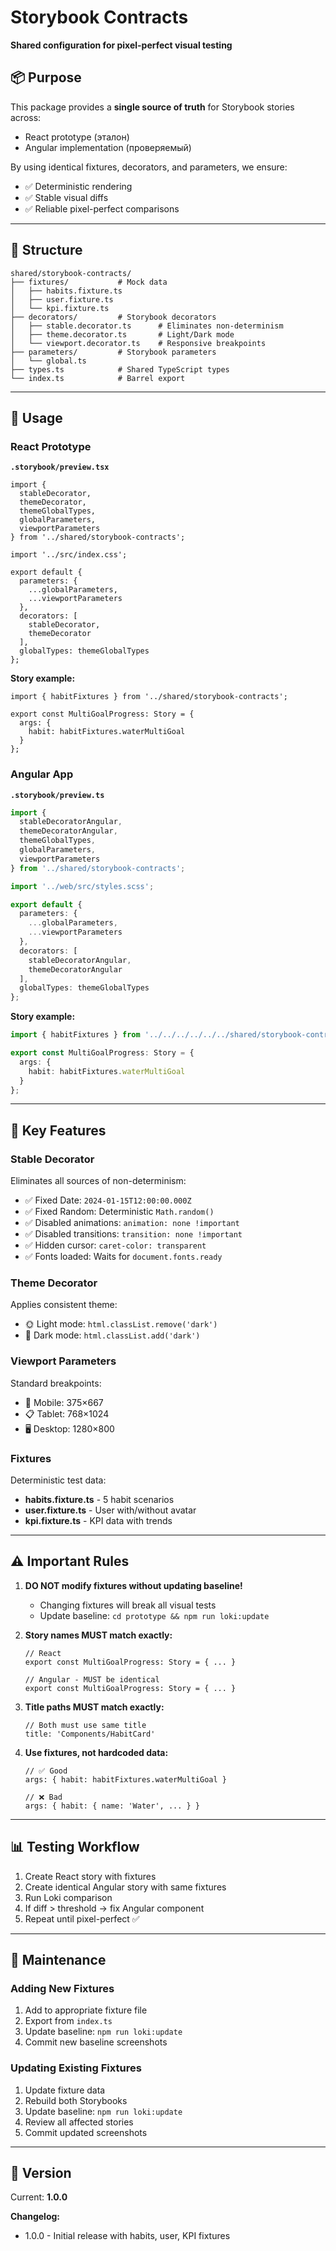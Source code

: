 # Storybook Contracts

**Shared configuration for pixel-perfect visual testing**

## 📦 Purpose

This package provides a **single source of truth** for Storybook stories across:
- React prototype (эталон)
- Angular implementation (проверяемый)

By using identical fixtures, decorators, and parameters, we ensure:
- ✅ Deterministic rendering
- ✅ Stable visual diffs
- ✅ Reliable pixel-perfect comparisons

---

## 📁 Structure

```
shared/storybook-contracts/
├── fixtures/           # Mock data
│   ├── habits.fixture.ts
│   ├── user.fixture.ts
│   └── kpi.fixture.ts
├── decorators/         # Storybook decorators
│   ├── stable.decorator.ts      # Eliminates non-determinism
│   ├── theme.decorator.ts       # Light/Dark mode
│   └── viewport.decorator.ts    # Responsive breakpoints
├── parameters/         # Storybook parameters
│   └── global.ts
├── types.ts            # Shared TypeScript types
└── index.ts            # Barrel export
```

---

## 🚀 Usage

### React Prototype

**`.storybook/preview.tsx`**
```tsx
import { 
  stableDecorator, 
  themeDecorator, 
  themeGlobalTypes,
  globalParameters,
  viewportParameters 
} from '../shared/storybook-contracts';

import '../src/index.css';

export default {
  parameters: {
    ...globalParameters,
    ...viewportParameters
  },
  decorators: [
    stableDecorator, 
    themeDecorator
  ],
  globalTypes: themeGlobalTypes
};
```

**Story example:**
```tsx
import { habitFixtures } from '../shared/storybook-contracts';

export const MultiGoalProgress: Story = {
  args: {
    habit: habitFixtures.waterMultiGoal
  }
};
```

### Angular App

**`.storybook/preview.ts`**
```typescript
import { 
  stableDecoratorAngular, 
  themeDecoratorAngular, 
  themeGlobalTypes,
  globalParameters,
  viewportParameters 
} from '../shared/storybook-contracts';

import '../web/src/styles.scss';

export default {
  parameters: {
    ...globalParameters,
    ...viewportParameters
  },
  decorators: [
    stableDecoratorAngular, 
    themeDecoratorAngular
  ],
  globalTypes: themeGlobalTypes
};
```

**Story example:**
```typescript
import { habitFixtures } from '../../../../../../shared/storybook-contracts';

export const MultiGoalProgress: Story = {
  args: {
    habit: habitFixtures.waterMultiGoal
  }
};
```

---

## 🎯 Key Features

### Stable Decorator

Eliminates all sources of non-determinism:
- ✅ Fixed Date: `2024-01-15T12:00:00.000Z`
- ✅ Fixed Random: Deterministic `Math.random()`
- ✅ Disabled animations: `animation: none !important`
- ✅ Disabled transitions: `transition: none !important`
- ✅ Hidden cursor: `caret-color: transparent`
- ✅ Fonts loaded: Waits for `document.fonts.ready`

### Theme Decorator

Applies consistent theme:
- 🌞 Light mode: `html.classList.remove('dark')`
- 🌙 Dark mode: `html.classList.add('dark')`

### Viewport Parameters

Standard breakpoints:
- 📱 Mobile: 375×667
- 📋 Tablet: 768×1024
- 🖥️ Desktop: 1280×800

### Fixtures

Deterministic test data:
- **habits.fixture.ts** - 5 habit scenarios
- **user.fixture.ts** - User with/without avatar
- **kpi.fixture.ts** - KPI data with trends

---

## ⚠️ Important Rules

1. **DO NOT modify fixtures without updating baseline!**
   - Changing fixtures will break all visual tests
   - Update baseline: `cd prototype && npm run loki:update`

2. **Story names MUST match exactly:**
   ```tsx
   // React
   export const MultiGoalProgress: Story = { ... }
   
   // Angular - MUST be identical
   export const MultiGoalProgress: Story = { ... }
   ```

3. **Title paths MUST match exactly:**
   ```tsx
   // Both must use same title
   title: 'Components/HabitCard'
   ```

4. **Use fixtures, not hardcoded data:**
   ```tsx
   // ✅ Good
   args: { habit: habitFixtures.waterMultiGoal }
   
   // ❌ Bad
   args: { habit: { name: 'Water', ... } }
   ```

---

## 📊 Testing Workflow

1. Create React story with fixtures
2. Create identical Angular story with same fixtures
3. Run Loki comparison
4. If diff > threshold → fix Angular component
5. Repeat until pixel-perfect ✅

---

## 🔧 Maintenance

### Adding New Fixtures

1. Add to appropriate fixture file
2. Export from `index.ts`
3. Update baseline: `npm run loki:update`
4. Commit new baseline screenshots

### Updating Existing Fixtures

1. Update fixture data
2. Rebuild both Storybooks
3. Update baseline: `npm run loki:update`
4. Review all affected stories
5. Commit updated screenshots

---

## 📝 Version

Current: **1.0.0**

**Changelog:**
- 1.0.0 - Initial release with habits, user, KPI fixtures

